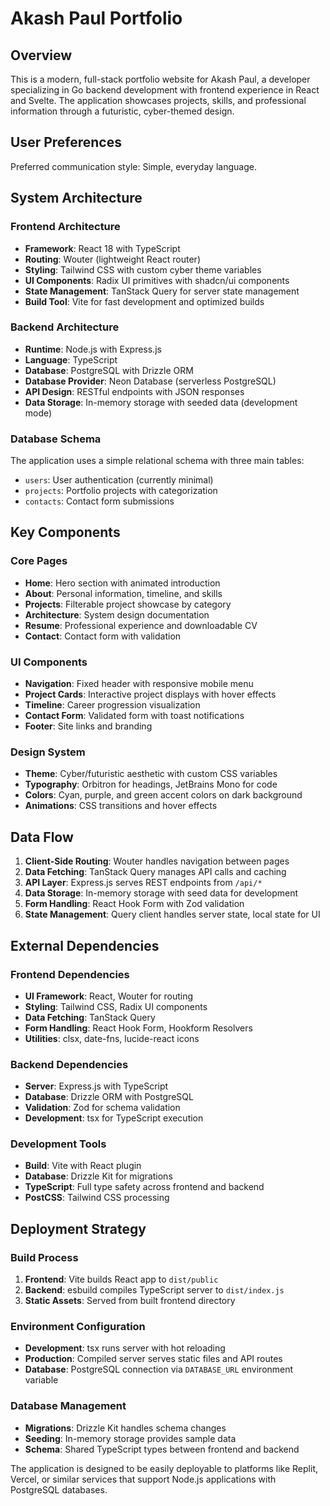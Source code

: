 # Akash Paul Portfolio

## Overview

This is a modern, full-stack portfolio website for Akash Paul, a developer specializing in Go backend development with frontend experience in React and Svelte. The application showcases projects, skills, and professional information through a futuristic, cyber-themed design.

## User Preferences

Preferred communication style: Simple, everyday language.

## System Architecture

### Frontend Architecture
- **Framework**: React 18 with TypeScript
- **Routing**: Wouter (lightweight React router)
- **Styling**: Tailwind CSS with custom cyber theme variables
- **UI Components**: Radix UI primitives with shadcn/ui components
- **State Management**: TanStack Query for server state management
- **Build Tool**: Vite for fast development and optimized builds

### Backend Architecture
- **Runtime**: Node.js with Express.js
- **Language**: TypeScript
- **Database**: PostgreSQL with Drizzle ORM
- **Database Provider**: Neon Database (serverless PostgreSQL)
- **API Design**: RESTful endpoints with JSON responses
- **Data Storage**: In-memory storage with seeded data (development mode)

### Database Schema
The application uses a simple relational schema with three main tables:
- `users`: User authentication (currently minimal)
- `projects`: Portfolio projects with categorization
- `contacts`: Contact form submissions

## Key Components

### Core Pages
- **Home**: Hero section with animated introduction
- **About**: Personal information, timeline, and skills
- **Projects**: Filterable project showcase by category
- **Architecture**: System design documentation
- **Resume**: Professional experience and downloadable CV
- **Contact**: Contact form with validation

### UI Components
- **Navigation**: Fixed header with responsive mobile menu
- **Project Cards**: Interactive project displays with hover effects
- **Timeline**: Career progression visualization
- **Contact Form**: Validated form with toast notifications
- **Footer**: Site links and branding

### Design System
- **Theme**: Cyber/futuristic aesthetic with custom CSS variables
- **Typography**: Orbitron for headings, JetBrains Mono for code
- **Colors**: Cyan, purple, and green accent colors on dark background
- **Animations**: CSS transitions and hover effects

## Data Flow

1. **Client-Side Routing**: Wouter handles navigation between pages
2. **Data Fetching**: TanStack Query manages API calls and caching
3. **API Layer**: Express.js serves REST endpoints from `/api/*`
4. **Data Storage**: In-memory storage with seed data for development
5. **Form Handling**: React Hook Form with Zod validation
6. **State Management**: Query client handles server state, local state for UI

## External Dependencies

### Frontend Dependencies
- **UI Framework**: React, Wouter for routing
- **Styling**: Tailwind CSS, Radix UI components
- **Data Fetching**: TanStack Query
- **Form Handling**: React Hook Form, Hookform Resolvers
- **Utilities**: clsx, date-fns, lucide-react icons

### Backend Dependencies
- **Server**: Express.js with TypeScript
- **Database**: Drizzle ORM with PostgreSQL
- **Validation**: Zod for schema validation
- **Development**: tsx for TypeScript execution

### Development Tools
- **Build**: Vite with React plugin
- **Database**: Drizzle Kit for migrations
- **TypeScript**: Full type safety across frontend and backend
- **PostCSS**: Tailwind CSS processing

## Deployment Strategy

### Build Process
1. **Frontend**: Vite builds React app to `dist/public`
2. **Backend**: esbuild compiles TypeScript server to `dist/index.js`
3. **Static Assets**: Served from built frontend directory

### Environment Configuration
- **Development**: tsx runs server with hot reloading
- **Production**: Compiled server serves static files and API routes
- **Database**: PostgreSQL connection via `DATABASE_URL` environment variable

### Database Management
- **Migrations**: Drizzle Kit handles schema changes
- **Seeding**: In-memory storage provides sample data
- **Schema**: Shared TypeScript types between frontend and backend

The application is designed to be easily deployable to platforms like Replit, Vercel, or similar services that support Node.js applications with PostgreSQL databases.